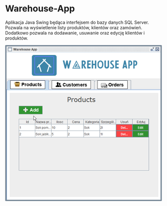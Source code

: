 # Warehouse-App

Aplikacja Java Swing będąca interfejsem do bazy danych SQL Server.
Pozwala na wyświetlenie listy produktów, klientów oraz zamówień.
Dodatkowo pozwala na dodawanie, usuwanie oraz edycję klientów i produktów.


![This is an image](https://github.com/lukaszewskasylwia19/Warehouse-App/blob/main/app_demo.gif?raw=true)
